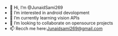 - 👋 Hi, I’m @JunaidSami269
- 👀 I’m interested in android devolopment
- 🌱 I’m currently learning vision APIs
- 💞️ I’m looking to collaborate on opensource projects
- 📫 Recch me here:Junaidsami269@gmail.com

<!---
JunaidSami269/JunaidSami269 is a ✨ special ✨ repository because its `README.md` (this file) appears on your GitHub profile.
You can click the Preview link to take a look at your changes.
--->
